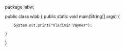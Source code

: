 package labw;

public class wlab {
	public static void main(String[] args) {

        System.out.print("Vladimir Vaymer");

    }
}
